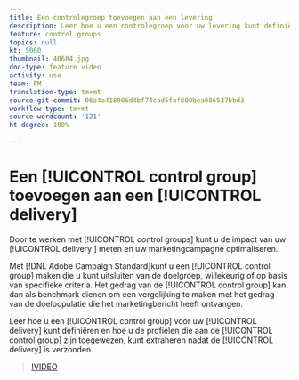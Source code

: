 ```yaml
---
title: Een controlegroep toevoegen aan een levering
description: Leer hoe u een controlegroep voor uw levering kunt definiëren en hoe u de profielen die aan de controlegroep zijn toegewezen, kunt extraheren nadat de levering is uitgevoerd.
feature: control groups
topics: null
kt: 5060
thumbnail: 40684.jpg
doc-type: feature video
activity: use
team: PM
translation-type: tm+mt
source-git-commit: 06a4a418906d4bf74cad5faf809bea086537bbd3
workflow-type: tm+mt
source-wordcount: '121'
ht-degree: 100%

---
```



# Een [!UICONTROL control group] toevoegen aan een [!UICONTROL delivery]

Door te werken met [!UICONTROL control groups] kunt u de impact van uw [!UICONTROL delivery ] meten en uw marketingcampagne optimaliseren.

Met [!DNL Adobe Campaign Standard]kunt u een [!UICONTROL control group] maken die u kunt uitsluiten van de doelgroep, willekeurig of op basis van specifieke criteria. Het gedrag van de [!UICONTROL control group] kan dan als benchmark dienen om een vergelijking te maken met het gedrag van de doelpopulatie die het marketingbericht heeft ontvangen.

Leer hoe u een [!UICONTROL control group] voor uw [!UICONTROL delivery] kunt definiëren en hoe u de profielen die aan de [!UICONTROL control group] zijn toegewezen, kunt extraheren nadat de [!UICONTROL delivery] is verzonden.

>[!VIDEO](https://video.tv.adobe.com/v/40684?quality=12)

